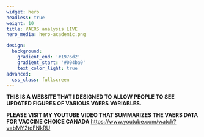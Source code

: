 ```yaml
---
widget: hero
headless: true
weight: 10
title: VAERS analysis LIVE
hero_media: hero-academic.png

design:
  background:
    gradient_end: '#1976d2'
    gradient_start: '#004ba0'
    text_color_light: true
advanced:
  css_class: fullscreen
---
```


**THIS IS A WEBSITE THAT I DESIGNED TO ALLOW PEOPLE TO SEE UPDATED FIGURES OF VARIOUS VAERS VARIABLES.**

**PLEASE VISIT MY YOUTUBE VIDEO THAT SUMMARIZES THE VAERS DATA FOR VACCINE CHOICE CANADA**
https://www.youtube.com/watch?v=bMY2tdFNkRU
